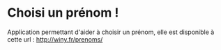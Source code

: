 # Choisi un prénom !

Application permettant d'aider à choisir un prénom, elle est disponible à cette url : http://winy.fr/prenoms/
